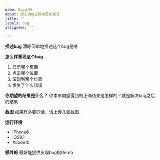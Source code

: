 ```yaml
---
name: Bug上报
about: 提交Bug让框架更加健壮
title: ''
labels: bug
assignees: ''

---
```


**描述bug**
清晰简单地描述这个bug是啥

**怎么样重现这个bug**
1. 显示哪个页面
2. 点击哪个位置
3. 滚动到哪个位置
4. 发生了什么错误

**你期望的结果是什么？**
你本来期望得到的正确结果是怎样的？就是解决bug之后的结果

**截图**
如果有必要的话，请上传几张截图

**运行环境**
 - iPhone6
 - iOS8.1
 - Xcode10

**额外的**
最好能提供出现bug的Demo
